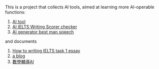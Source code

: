 This is a project that collects AI tools, aimed at learning more AI-operable functions:

1. [AI tool](https://east.im)
2. [AI IELTS Writing Scorer checker](https://ieltswritingchecker.uk)
3. [AI generator best man speech](https://weddingspeechlab.com)


and documents
1. [How to writing IELTS task 1 essay](https://ieltswritingtask.edublogs.org/)
2. [a blog](https://www.folkd.com/blog/48015-yvzz/)
3. [數學輔導AI](https://www.plurk.com/p/3gu7ddu26l)
